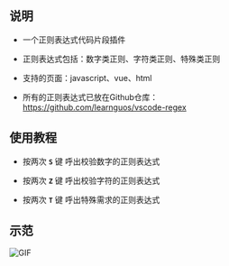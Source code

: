 ## 说明

- 一个正则表达式代码片段插件

- 正则表达式包括：数字类正则、字符类正则、特殊类正则

- 支持的页面：javascript、vue、html
- 所有的正则表达式已放在Github仓库：https://github.com/learnguos/vscode-regex



## 使用教程

- 按两次 **`S`** 键 呼出校验数字的正则表达式

- 按两次 **`Z`** 键 呼出校验字符的正则表达式

- 按两次 **`T`** 键 呼出特殊需求的正则表达式



## 示范

![GIF](https://cdn.jsdelivr.net/gh/GuoLearn/Figure-bed/vscode-regexg.gif)
